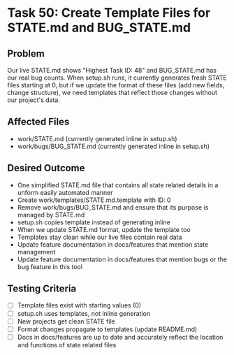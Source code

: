 # Task 50: Create Template Files for STATE.md and BUG_STATE.md

## Problem
Our live STATE.md shows "Highest Task ID: 48" and BUG_STATE.md has our real bug counts. When setup.sh runs, it currently generates fresh STATE files starting at 0, but if we update the format of these files (add new fields, change structure), we need templates that reflect those changes without our project's data.

## Affected Files
- work/STATE.md (currently generated inline in setup.sh)
- work/bugs/BUG_STATE.md (currently generated inline in setup.sh)

## Desired Outcome
- One simplified STATE.md file that contains all state related details in a unform easily automated manner
- Create work/templates/STATE.md.template with ID: 0
- Remove work/bugs/BUG_STATE.md and ensure that its purpose is managed by STATE.md
- setup.sh copies template instead of generating inline
- When we update STATE.md format, update the template too
- Templates stay clean while our live files contain real data
- Update feature documentation in docs/features that mention state management
- Update feature documentation in docs/features that mention bugs or the bug feature in this tool

## Testing Criteria
- [ ] Template files exist with starting values (0)
- [ ] setup.sh uses templates, not inline generation
- [ ] New projects get clean STATE file
- [ ] Format changes propagate to templates (update README.md)
- [ ] Docs in docs/features are up to date and accurately reflect the location and functions of state related files

